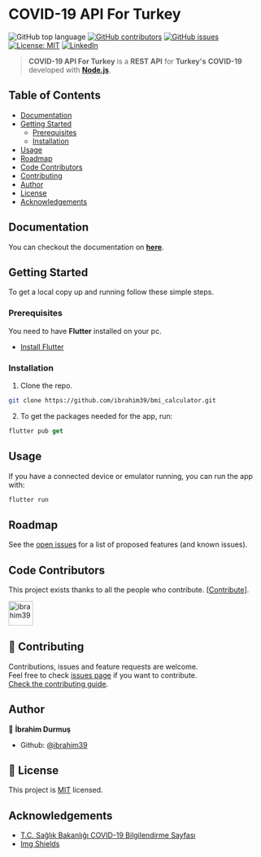 # COVID-19 API For Turkey

![GitHub top language](https://img.shields.io/github/languages/top/ibrahim39/covid-19-api-for-turkey)
[![GitHub contributors](https://img.shields.io/github/contributors-anon/ibrahim39/covid-19-api-for-turkey)](https://github.com/ibrahim39/covid-19-api-for-turkey/graphs/contributors)
[![GitHub issues](https://img.shields.io/github/issues/ibrahim39/covid-19-api-for-turkey)](https://github.com/ibrahim39/covid-19-api-for-turkey/issues)
[![License: MIT](https://img.shields.io/badge/License-MIT-blue.svg)](https://github.com/ibrahim39/covid-19-api-for-turkey/blob/master/LICENSE)
[![LinkedIn](https://img.shields.io/badge/-LinkedIn-black.svg?logo=linkedin&colorB=555)](https://linkedin.com/in/ibrahim39)

> **COVID-19 API For Turkey** is a **REST API** for **Turkey's** **COVID-19** developed with **[Node.js](https://nodejs.org)**.

## Table of Contents

* [Documentation](#documentation)
* [Getting Started](#getting-started)
  * [Prerequisites](#prerequisites)
  * [Installation](#installation)
* [Usage](#usage)
* [Roadmap](#roadmap)
* [Code Contributors](#code-contributors)
* [Contributing](#-contributing)
* [Author](#author)
* [License](#-license)
* [Acknowledgements](#acknowledgements)

## Documentation

You can checkout the documentation on **[here](https://covid-19-api-for-turkey.herokuapp.com/docs)**.

## Getting Started

To get a local copy up and running follow these simple steps.

### Prerequisites

You need to have **Flutter** installed on your pc.
* [Install Flutter](https://flutter.dev/docs/get-started/install)

### Installation

1. Clone the repo.
```sh
git clone https://github.com/ibrahim39/bmi_calculator.git
```
2. To get the packages needed for the app, run:
```Dart
flutter pub get
```

## Usage

If you have a connected device or emulator running, you can run the app with:
```Dart
flutter run
```

## Roadmap

See the [open issues](https://github.com/ibrahim39/covid-19-api-for-turkey/issues) for a list of proposed features (and known issues).

## Code Contributors

This project exists thanks to all the people who contribute. [[Contribute](CONTRIBUTING.md)].


<a href="https://github.com/ibrahim39/covid-19-api-for-turkey/graphs/contributors">
  <img class="avatar" alt="ibrahim39" src="https://github.com/ibrahim39.png?v=4&s=96" width="48" height="48" />
</a>

## 🤝 Contributing

Contributions, issues and feature requests are welcome.<br />
Feel free to check [issues page](https://github.com/ibrahim39/covid-19-api-for-turkey/issues) if you want to contribute.<br />
[Check the contributing guide](./CONTRIBUTING.md).<br />

## Author

👤 **İbrahim Durmuş**

- Github: [@ibrahim39](https://github.com/ibrahim39)

## 📝 License

This project is [MIT](https://github.com/ibrahim39/covid-19-api-for-turkey/blob/master/LICENSE) licensed.

## Acknowledgements
* [T.C. Sağlık Bakanlığı COVID-19 Bilgilendirme Sayfası](https://covid19.saglik.gov.tr)
* [Img Shields](https://shields.io) 
